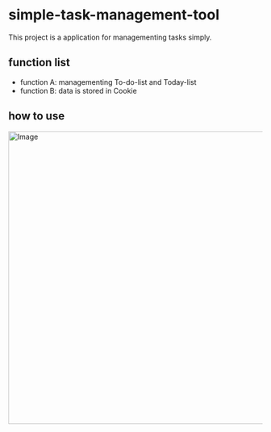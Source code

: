# simple-task-management-tool
This project is a application for managementing tasks simply.
## function list
- function A: managementing To-do-list and Today-list
- function B: data is stored in Cookie
## how to use
<img width="1270" height="580" alt="Image" src="https://github.com/user-attachments/assets/637e2074-0e0d-4a83-b20e-4f7b48a75c8e" />

